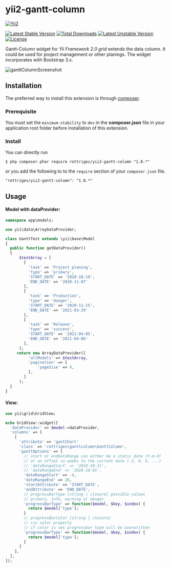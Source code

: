 # yii2-gantt-column

[![Yii2](https://img.shields.io/badge/Powered_by-Yii_Framework-green.svg?style=flat)](https://www.yiiframework.com/)

[![Latest Stable Version](https://poser.pugx.org/rottriges/yii2-gantt-column/v)](//packagist.org/packages/rottriges/yii2-gantt-column) [![Total Downloads](https://poser.pugx.org/rottriges/yii2-gantt-column/downloads)](//packagist.org/packages/rottriges/yii2-gantt-column) [![Latest Unstable Version](https://poser.pugx.org/rottriges/yii2-gantt-column/v/unstable)](//packagist.org/packages/rottriges/yii2-gantt-column) [![License](https://poser.pugx.org/rottriges/yii2-gantt-column/license)](//packagist.org/packages/rottriges/yii2-gantt-column)

Gantt-Column widget for *Yii Framework 2.0 grid* extends the data column. It could be used for project management or other planings. The widget incorporates with Bootstrap 3.x.

![ganttColumnScreenshot](assets/img/ganttColumn1.png)

## Installation

The preferred way to install this extension is through [composer](http://getcomposer.org/download/).

### Prerequisite
You must set the `minimum-stability` to `dev` in the **composer.json** file in your application root folder before installation of this extension.



### Install

You can directly run

```
$ php composer.phar require rottriges/yii2-gantt-column "1.0.*"
```

or  you add the following to to the ```require``` section of your `composer.json` file.

```
"rottriges/yii2-gantt-column": "1.0.*"
```

## Usage

#### Model with dataProvider:
```php
namespace app\models;

use yii\data\ArrayDataProvider;

class GanttTest extends \yii\base\Model
{
  public function getDataProvider()
  {
      $testArray = [
        [
          'task' => 'Project planing',
          'type' => 'primary',
          'START_DATE' => '2020-10-19',
          'END_DATE' => '2020-11-07'
        ],
        [
          'task' => 'Production',
          'type' => 'danger',
          'START_DATE' => '2020-11-15',
          'END_DATE' => '2021-03-29'
        ],
        [
          'task' => 'Release',
          'type' => 'success',
          'START_DATE' => '2021-04-05',
          'END_DATE' => '2021-04-06'
        ],
      ];
     return new ArrayDataProvider([
          'allModels' => $testArray,
          'pagination' => [
              'pageSize' => 0,
          ],
        ]
      );
  }
}
```
#### View:
```php
use yii\grid\GridView;

echo GridView::widget([
  'dataProvider' => $model->dataProvider,
  'columns' => [
    [
      'attribute' => 'gantChart'
      'class' => 'rottriges\ganttcolumn\GanttColumn',
      'ganttOptions' => [
        // start or endDateRange can either be a static date (Y-m-d)
        // or an offset in weeks to the current date (-2, 0, 5, ...)
        // 'dateRangeStart' => '2019-10-31',
        // 'dateRangeEnd' => '2020-10-01',
        'dateRangeStart' => -4,
        'dateRangeEnd' => 28,
        'startAttribute' => 'START_DATE',
        'endAttribute' => 'END_DATE',
        // progressBarType [string | closure] possible values
        // primary, info, warning or danger.
        'progressBarType' => function($model, $key, $index) {
          return $model['type'];
        }
        // progressBarColor [string | closure]
        // css color property
        // if color is set progressbar type will be overwritten
        'progressBarType' => function($model, $key, $index) {
          return $model['type'];
        }
      ]
    ],
  ],
]);
```
